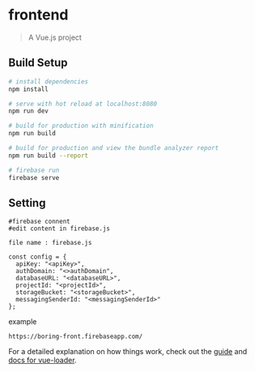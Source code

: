 # frontend

> A Vue.js project

## Build Setup

``` bash
# install dependencies
npm install

# serve with hot reload at localhost:8080
npm run dev

# build for production with minification
npm run build

# build for production and view the bundle analyzer report
npm run build --report

# firebase run 
firebase serve

```

## Setting 
```
#firebase connent 
#edit content in firebase.js

file name : firebase.js

const config = {
  apiKey: "<apiKey>",
  authDomain: "<>authDomain",
  databaseURL: "<databaseURL>",
  projectId: "<projectId>",
  storageBucket: "<storageBucket>",
  messagingSenderId: "<messagingSenderId>"
};
```  

example
```
https://boring-front.firebaseapp.com/
```


For a detailed explanation on how things work, check out the [guide](http://vuejs-templates.github.io/webpack/) and [docs for vue-loader](http://vuejs.github.io/vue-loader).
